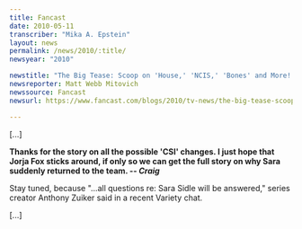 ```yaml
---
title: Fancast
date: 2010-05-11
transcriber: "Mika A. Epstein"
layout: news
permalink: /news/2010/:title/
newsyear: "2010"

newstitle: "The Big Tease: Scoop on 'House,' 'NCIS,' 'Bones' and More!  "
newsreporter: Matt Webb Mitovich
newssource: Fancast
newsurl: https://www.fancast.com/blogs/2010/tv-news/the-big-tease-scoop-on-house-ncis-bones-and-more/

---
```


[...]

**Thanks for the story on all the possible 'CSI' changes. I just hope that Jorja Fox sticks around, if only so we can get the full story on why Sara suddenly returned to the team. -- _Craig_**

Stay tuned, because "...all questions re: Sara Sidle will be answered," series creator Anthony Zuiker said in a recent Variety chat.

[...]
